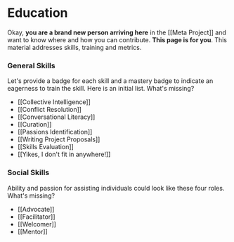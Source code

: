 # Education
Okay, **you are a brand new person arriving here** in the [[Meta Project]] and want to know where and how you can contribute. **This page is for you**. This material addresses skills, training and metrics.

### General Skills
Let's provide a badge for each skill and a mastery badge to indicate an eagerness to train the skill. Here is an initial list. What's missing?

- [[Collective Intelligence]]  
- [[Conflict Resolution]]  
- [[Conversational Literacy]]  
- [[Curation]]  
- [[Passions Identification]]  
- [[Writing Project Proposals]]  
- [[Skills Evaluation]]  
- [[Yikes, I don't fit in anywhere!]]  

### Social Skills

Ability and passion for assisting individuals could look like these four roles. What's missing?

- [[Advocate]]  
- [[Facilitator]]  
- [[Welcomer]]  
- [[Mentor]]  